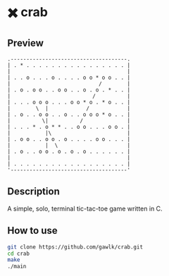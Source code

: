 # :heavy_multiplication_x: crab

## Preview

```
.-------------------------------------.
| . * . . . . . . . . . . . . . . . . |
|                                     |
| . . o . . . o . . . . o o * o o . . |
|                            /        |
| . o . o o . . o o . . o . o . * . . |
|                          /          |
| . . . o o o . . . o o * o . * o . . |
|        \  |            /            |
| . o . . o o . . o . . o o o * o . . |
|          \|          /              |
| . . . * . o * * . . o o . . . o o . |
|           |\                        |
| . o o . . o o . o . . . . o o . . . |
|           |  \                      |
| . o . . o o . o . o . o . . . . . . |
|                                     |
| . . . . . . . . . . . . . . . . . . |
'-------------------------------------'
```

## Description

A simple, solo, terminal tic-tac-toe game written in C.

## How to use

```bash
git clone https://github.com/gawlk/crab.git
cd crab
make
./main
```
